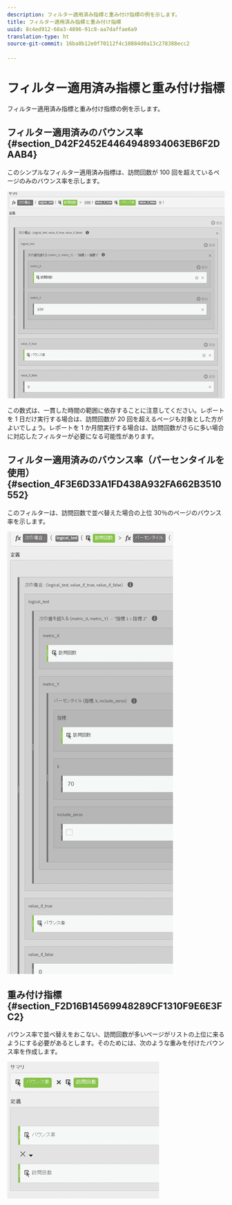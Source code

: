 ```yaml
---
description: フィルター適用済み指標と重み付け指標の例を示します。
title: フィルター適用済み指標と重み付け指標
uuid: 8c4ed912-68a3-4896-91c8-aa7daffae6a9
translation-type: ht
source-git-commit: 16ba0b12e0f70112f4c10804d0a13c278388ecc2

---
```



# フィルター適用済み指標と重み付け指標

フィルター適用済み指標と重み付け指標の例を示します。

## フィルター適用済みのバウンス率 {#section_D42F2452E4464948934063EB6F2DAAB4}

このシンプルなフィルター適用済み指標は、訪問回数が 100 回を超えているページのみのバウンス率を示します。

![](assets/cm_fbr.png)

この数式は、一貫した時間の範囲に依存することに注意してください。レポートを 1 日だけ実行する場合は、訪問回数が 20 回を超えるページも対象とした方がよいでしょう。レポートを 1 か月間実行する場合は、訪問回数がさらに多い場合に対応したフィルターが必要になる可能性があります。

## フィルター適用済みのバウンス率（パーセンタイルを使用） {#section_4F3E6D33A1FD438A932FA662B3510552}

このフィルターは、訪問回数で並べ替えた場合の上位 30％のページのバウンス率を示します。

![](assets/cm_wbr_2.png)

## 重み付け指標 {#section_F2D16B14569948289CF1310F9E6E3FC2}

バウンス率で並べ替えをおこない、訪問回数が多いページがリストの上位に来るようにする必要があるとします。そのためには、次のような重みを付けたバウンス率を作成します。

![](assets/cm_wbr.png)

